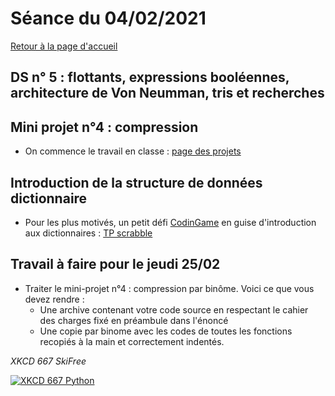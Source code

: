 

# Séance du 04/02/2021

[Retour à la page d'accueil](https://parc-nsi.github.io/premiere-nsi/index.html)


## DS n° 5 : flottants, expressions booléennes, architecture de Von Neumman, tris et recherches

## Mini projet n°4 : compression

* On commence le travail en classe : [page des projets](../projets.md)

## Introduction de la structure de données dictionnaire

* Pour les plus motivés, un petit défi [CodinGame](https://www.codingame.com) en guise d'introduction aux dictionnaires : [TP scrabble](../scrabble.md)

## Travail à faire pour le jeudi 25/02

* Traiter le mini-projet n°4 : compression par binôme. Voici ce que vous devez rendre :
  * Une archive contenant votre code source en respectant le cahier des charges fixé en préambule dans l'énoncé
  * Une copie par binome avec les codes de toutes les fonctions recopiés à la main et correctement indentés.


_XKCD 667 SkiFree_

[![XKCD 667 Python](https://imgs.xkcd.com/comics/skifree.png)](https://www.explainxkcd.com/wiki/index.php?title=667:_SkiFree)

